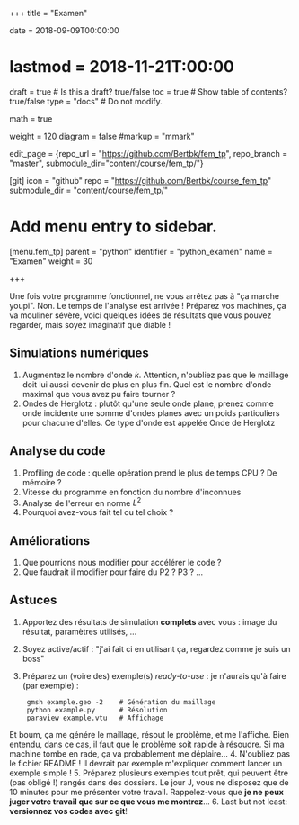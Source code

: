 +++
title = "Examen"

date = 2018-09-09T00:00:00
# lastmod = 2018-11-21T:00:00

draft = true  # Is this a draft? true/false
toc = true  # Show table of contents? true/false
type = "docs"  # Do not modify.

math = true


weight = 120
diagram = false
#markup = "mmark"

edit_page = {repo_url = "https://github.com/Bertbk/fem_tp", repo_branch = "master", submodule_dir="content/course/fem_tp/"}

[git]
  icon = "github"
  repo = "https://github.com/Bertbk/course_fem_tp"
  submodule_dir = "content/course/fem_tp/"

# Add menu entry to sidebar.
[menu.fem_tp]
  parent = "python"
  identifier = "python_examen"
  name = "Examen"
  weight = 30

+++

$\newcommand{\diff}{\mathrm{d}}$
$\newcommand{\xx}{\mathbf{x}}$
$\newcommand{\vec}[1]{\mathbf{#1}}$
$\newcommand{\Pb}{\mathbb{P}}$
$\newcommand{\dn}{\partial\_{\mathbf{n}}}$
$\newcommand{\Lo}{L^2(\Omega)}$
$\newcommand{\Ho}{H^1(\Omega)}$
$\newcommand{\dsp}{\displaystyle}$
$\newcommand{\uh}{u\_h}$
$\newcommand{\eh}{e\_h}$
$\newcommand{\norm}[1]{\left\\|#1\right\\|}$
$\newcommand{\normL}[1]{\norm{#1}\_{\Lo}}$
$\newcommand{\normH}[1]{\norm{#1}\_{\Ho}}$


Une fois votre programme fonctionnel, ne vous arrêtez pas à "ça marche youpi". Non. Le temps de l'analyse est arrivée ! Préparez vos machines, ça va mouliner sévère, voici quelques idées de résultats que vous pouvez regarder, mais soyez imaginatif que diable !

## Simulations numériques

1. Augmentez le nombre d'onde $k$. Attention, n'oubliez pas que le maillage doit lui aussi devenir de plus en plus fin. Quel est le nombre d'onde maximal que vous avez pu faire tourner ?
2. Ondes de Herglotz : plutôt qu'une seule onde plane, prenez comme onde incidente une somme d'ondes planes avec un poids particuliers pour chacune d'elles. Ce type d'onde est appelée Onde de Herglotz


## Analyse du code

1. Profiling de code : quelle opération prend le plus de temps CPU ? De mémoire ?
2. Vitesse du programme en fonction du nombre d'inconnues
3. Analyse de l'erreur en norme $L^2$
4. Pourquoi avez-vous fait tel ou tel choix ?

## Améliorations

1. Que pourrions nous modifier pour accélérer le code ?
2. Que faudrait il modifier pour faire du P2 ? P3 ? ...


## Astuces

1. Apportez des résultats de simulation **complets** avec vous : image du résultat, paramètres utilisés, ...
2. Soyez active/actif : "j'ai fait ci en utilisant ça, regardez comme je suis un boss"
3. Préparez un (voire des) exemple(s) *ready-to-use* : je n'aurais qu'à faire (par exemple) :

        gmsh example.geo -2    # Génération du maillage
        python example.py      # Résolution
        paraview example.vtu   # Affichage
Et boum, ça me génére le maillage, résout le problème, et me l'affiche. Bien entendu, dans ce cas, il faut que le problème soit rapide à résoudre. Si ma machine tombe en rade, ça va probablement me déplaire...
4. N'oubliez pas le fichier README ! Il devrait par exemple m'expliquer comment lancer un exemple simple !
5. Préparez plusieurs exemples tout prêt, qui peuvent être (pas obligé !) rangés dans des dossiers. Le jour J, vous ne disposez que de 10 minutes pour me présenter votre travail. Rappelez-vous que **je ne peux juger votre travail que sur ce que vous me montrez**...
6. Last but not least: **versionnez vos codes avec git**!